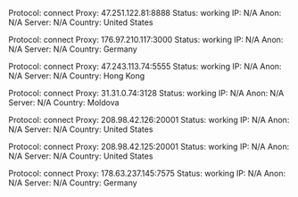 Protocol: connect
Proxy: 47.251.122.81:8888
Status: working
IP: N/A
Anon: N/A
Server: N/A
Country: United States

Protocol: connect
Proxy: 176.97.210.117:3000
Status: working
IP: N/A
Anon: N/A
Server: N/A
Country: Germany

Protocol: connect
Proxy: 47.243.113.74:5555
Status: working
IP: N/A
Anon: N/A
Server: N/A
Country: Hong Kong

Protocol: connect
Proxy: 31.31.0.74:3128
Status: working
IP: N/A
Anon: N/A
Server: N/A
Country: Moldova

Protocol: connect
Proxy: 208.98.42.126:20001
Status: working
IP: N/A
Anon: N/A
Server: N/A
Country: United States

Protocol: connect
Proxy: 208.98.42.125:20001
Status: working
IP: N/A
Anon: N/A
Server: N/A
Country: United States

Protocol: connect
Proxy: 178.63.237.145:7575
Status: working
IP: N/A
Anon: N/A
Server: N/A
Country: Germany

